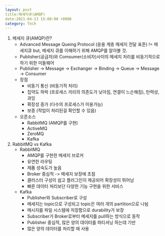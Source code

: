 ```yaml
---
layout: post
title:메세지큐(AMQP)
date:2021-04-13 15:00:00 +0900
category: Tech
---
```


1. 메세지 큐(AMQP)란?
   - Advanced Message Queing Protocol (응용 계층 메세지 전달 표준) != 메세지큐 but, 메세지 큐를 이해하기 위해 AMQP를 알아볼 것.
   - Publisher(공급자)와 Comsumer(소비자)사이의 메세지 처리를 비동기적으로 하기 위한 미들웨어
   - Publisher -> Message -> Exchanger -> Binding -> Queue -> Message -> Consumer
   - 장점
     - 비동기 통신 (비동기적 처리)
     - 집약도 하락 (프로세스 끼리의 의존도가 낮아짐, 연결이 느슨해짐), 탄력성, 과잉
     - 확장성 증가 (다수의 프로세스가 이용가능)
     - 보증 (작업이 처리된걸 확인할 수 있음)
   - 오픈소스
     - RabbitMQ (AMQP를 구현)
     - ActiveMQ 
     - ZeroMQ
     - Kafka
2. RabbitMQ vs Kafka
   - RabbitMQ
     - AMQP를 구현한 메세지 브로커
     - 유연한 라우팅
     - 제품 성숙도가 높음
     - Broker 중심적 -> 메세지 보장에 초점
     - 클러스터 구성이 쉽고 플러그인이 제공되어 확장성이 뛰어남
     - 빠른 데이터 처리보단 다양한 기능 구현을 위한 서비스
   - Kafka
     - Publisher와 Subscriber로 구성
     - 메세지는 topic으로 구성되고 topic은 여러 개의 partition으로 나뉨
     - 메시지를 파일 시스템에 저장함으로 durability가 보장
     - Subscriber가 Broker로부터 메세지를 pull하는 방식으로 동작
     - Publisher 중심적, 많은 양의 데이터를 파티셔닝 하는데 기반
     - 많은 양의 데이터를 처리할 때 사용

